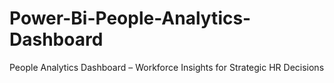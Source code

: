 # Power-Bi-People-Analytics-Dashboard
People Analytics Dashboard – Workforce Insights for Strategic HR Decisions
